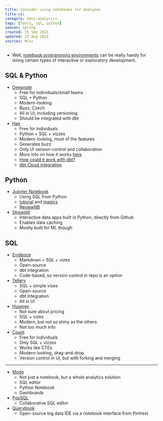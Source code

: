 ```yaml
---
title: Consider using notebooks for analyses
title-cs: 
category: data-analytics
tags: [tools, sql, python]
season: spring
created: 15 Sep 2021
updated: 23 Aug 2022
sources: Misc
---
```


- Well, [notebook programming environments](https://en.wikipedia.org/wiki/Notebook_interface) can be really handy for doing certain types of interactive or exploratory development.

## SQL & Python
- [Deepnote](https://deepnote.com/)
	- Free for individuals/small teams
	- SQL + Python
	- Modern-looking
	- Buzz, Czech
	- All in UI, including versioning
	- Should be integrated with dbt
- [Hex](https://hex.tech/)
	- Free for individuals
	- Python + SQL + vizzes
	- Modern-looking, most of the features
	- Generates buzz
	- Only UI version-control and collaboration
	- More info on how it works [here](https://hightouch.io/blog/hex-data-and-the-future-of-apps/)
	- [How could it work with dbt?](https://clrcrl.notion.site/clrcrl/How-I-think-about-Hex-and-dbt-e8aa7a8c5c394784bb265294487c147f)
	- [dbt Cloud integration](https://hex.tech/blog/dbt-integration/)

## Python
- [Jupyter Notebook](https://jupyter.org/)
	- Using SQL from Python
	- [tutorial](https://towardsdatascience.com/heres-how-to-run-sql-in-jupyter-notebooks-f26eb90f3259) and [magics](https://towardsdatascience.com/jupyter-magics-with-sql-921370099589)
	- [ReviewNB](https://www.reviewnb.com/)
- [Streamlit](https://streamlit.io/)
	- Interactive data apps built in Python, directly from Github
	- Enables data caching
	- Mostly built for ML though

## SQL
- [Evidence](https://www.evidence.dev/)
	- Markdown + SQL + vizes
	- Open-source
	- dbt integration
	- Code-based, so version control in repo is an option
- [Tellery](https://tellery.io/)
	- SQL + simple vizes
	- Open-source
	- dbt integration
	- All in UI
- [Husprey](https://www.husprey.com/)
	- Not sure about pricing
	- SQL + vizes
	- Modern, but not so shiny as the others
	- Not too much info
- [Count](https://count.co/)
	- Free for individuals
	- Only SQL + vizzes
	- Works like CTEs
	- Modern-looking, drag-and-drop
	- Version control in UI, but with forking and merging

---

- [Mode](https://mode.com/)
	- Not  just a notebook, but a whole analytics solution
	- SQL editor
	- Python Notebook
	- Dashboards
- [PopSQL](https://popsql.com/)
	- Collaborative SQL editor
- [Querybook](https://www.querybook.org/)
	- Open-source big data IDE via a notebook interface from Pintrest
